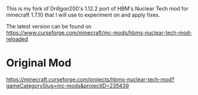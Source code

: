 This is my fork of Drillgon200's 1.12.2 port of HBM's Nuclear Tech mod for minecraft 1.7.10 that I will use to experiment on and apply fixes.

The latest version can be found on https://www.curseforge.com/minecraft/mc-mods/hbms-nuclear-tech-mod-reloaded

# Original Mod

https://minecraft.curseforge.com/projects/hbms-nuclear-tech-mod?gameCategorySlug=mc-mods&projectID=235439
